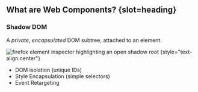 ## What are Web Components? {slot=heading}

### Shadow DOM

A *private*, *encapsulated* DOM subtree, attached to an element.

![firefox element inspector highlighting an open shadow root](shadow-root.png) 
{style="text-align:center"}

- DOM isolation (unique IDs)
- Style Encapsulation (simple selectors)
- Event Retargeting
